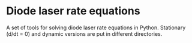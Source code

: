 # Diode laser rate equations

A set of tools for solving diode laser rate equations in Python. Stationary (d/dt = 0) and dynamic versions are put in different directories.
